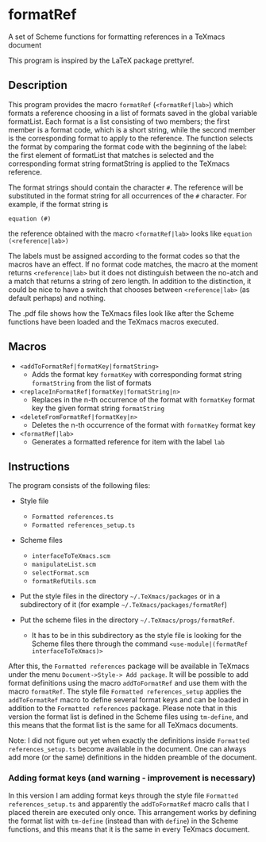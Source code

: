 # formatRef
A set of Scheme functions for  formatting references in a TeXmacs document


This program is inspired by the LaTeX package prettyref.

## Description

This program provides the macro `formatRef` (`<formatRef|lab>`) which formats a reference choosing in a list of formats saved in the global variable formatList. Each format is a list consisting of two members; the first member is a format code, which is a short string, while the second member is the corresponding format to apply to the reference. The function selects the format by comparing the format code with the beginning of the label: the first element of formatList that matches is selected and the corresponding format string formatString is applied to the TeXmacs reference. 

The format strings should contain the character `#`. The reference will be substituted in the format string for all occurrences of the `#` character. For example, if the format string is 

`equation (#)`

the reference obtained with the macro `<formatRef|lab>` looks like 
`equation (<reference|lab>)`

The labels must be assigned according to the format codes so that the macros have an effect. If no format code matches, the macro at the moment returns
`<reference|lab>`
but it does not distinguish between the no-atch and a match that returns a string of zero length.
In addition to the distinction, it could be nice to have a switch that chooses between `<reference|lab>` (as default perhaps) and nothing.

The .pdf file shows how the TeXmacs files look like after the Scheme functions have been loaded and the TeXmacs macros executed.

## Macros

* `<addToFormatRef|formatKey|formatString>`
    * Adds the format key `formatKey` with corresponding format string `formatString` from the list of formats
* `<replaceInFormatRef|formatKey|formatString|n>`
    * Replaces in the n-th occurrence of the format with `formatKey` format key the given format string `formatString`
* `<deleteFromFormatRef|formatKey|n>`
    * Deletes the n-th occurrence of the format with `formatKey` format key
* `<formatRef|lab>`
    * Generates a formatted reference for item with the label `lab`

## Instructions

The program consists of the following files:
* Style file
    * `Formatted references.ts`
    * `Formatted references_setup.ts`
* Scheme files
    * `interfaceToTeXmacs.scm`
    * `manipulateList.scm`
    * `selectFormat.scm`
    * `formatRefUtils.scm`

* Put the style files in the directory `~/.TeXmacs/packages` or in a subdirectory of it (for example `~/.TeXmacs/packages/formatRef`)
* Put the scheme files in the directory `~/.TeXmacs/progs/formatRef`.
    * It has to be in this subdirectory as the style file is looking for the Scheme files there through the command `<use-module|(formatRef interfaceToTeXmacs)>`
    
After this, the `Formatted references` package will be available in TeXmacs under the menu `Document->Style-> Add package`.
It will be possible to add format definitions using the macro `addToFormatRef` and use them with the macro `formatRef`.
The style file `Formatted references_setup` applies the `addToFormatRef` macro to define several format keys and can be loaded in addition to the `Formatted references` package.
Please note that in this version the format list is defined in the Scheme files using `tm-define`, and this means that the format list is the same for all TeXmacs documents.

Note: I did not figure out yet when exactly the definitions inside `Formatted references_setup.ts` become available in the document. One can always add more (or the same) definitions in the hidden preamble of the document.

### Adding format keys (and warning - improvement is necessary)
In this version I am adding format keys through the style file `Formatted references_setup.ts` and apparently the `addToFormatRef` macro calls that I placed therein are executed only once. This arrangement works by defining the format list with `tm-define` (instead than with `define`) in the Scheme functions, and this means that it is the same in every TeXmacs document.
